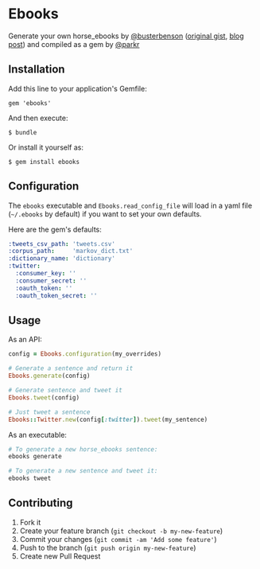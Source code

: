 # Ebooks

Generate your own horse_ebooks by [@busterbenson][] ([original gist][], [blog post][]) and compiled as a gem by [@parkr][]

[@busterbenson]: http://wayoftheduck.com/
[original gist]: https://gist.github.com/busterbenson/6695350
[blog post]: http://wayoftheduck.com/diy-horse-ebooks
[@parkr]: https://parkermoo.re

## Installation

Add this line to your application's Gemfile:

    gem 'ebooks'

And then execute:

    $ bundle

Or install it yourself as:

    $ gem install ebooks

## Configuration

The `ebooks` executable and `Ebooks.read_config_file` will load in a yaml file
(`~/.ebooks` by default) if you want to set your own defaults.

Here are the gem's defaults:

```yaml
:tweets_csv_path: 'tweets.csv'
:corpus_path:     'markov_dict.txt'
:dictionary_name: 'dictionary'
:twitter:
  :consumer_key: ''
  :consumer_secret: ''
  :oauth_token: ''
  :oauth_token_secret: ''
```

## Usage

As an API:

```ruby
config = Ebooks.configuration(my_overrides)

# Generate a sentence and return it
Ebooks.generate(config)

# Generate sentence and tweet it
Ebooks.tweet(config)

# Just tweet a sentence
Ebooks::Twitter.new(config[:twitter]).tweet(my_sentence)
```

As an executable:

```bash
# To generate a new horse_ebooks sentence:
ebooks generate

# To generate a new sentence and tweet it:
ebooks tweet
```

## Contributing

1. Fork it
2. Create your feature branch (`git checkout -b my-new-feature`)
3. Commit your changes (`git commit -am 'Add some feature'`)
4. Push to the branch (`git push origin my-new-feature`)
5. Create new Pull Request

